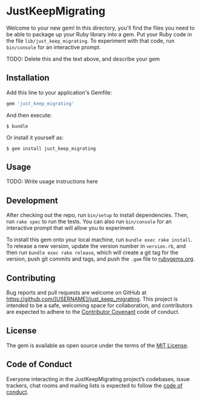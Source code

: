 # JustKeepMigrating

Welcome to your new gem! In this directory, you'll find the files you need to be able to package up your Ruby library into a gem. Put your Ruby code in the file `lib/just_keep_migrating`. To experiment with that code, run `bin/console` for an interactive prompt.

TODO: Delete this and the text above, and describe your gem

## Installation

Add this line to your application's Gemfile:

```ruby
gem 'just_keep_migrating'
```

And then execute:

    $ bundle

Or install it yourself as:

    $ gem install just_keep_migrating

## Usage

TODO: Write usage instructions here

## Development

After checking out the repo, run `bin/setup` to install dependencies. Then, run `rake spec` to run the tests. You can also run `bin/console` for an interactive prompt that will allow you to experiment.

To install this gem onto your local machine, run `bundle exec rake install`. To release a new version, update the version number in `version.rb`, and then run `bundle exec rake release`, which will create a git tag for the version, push git commits and tags, and push the `.gem` file to [rubygems.org](https://rubygems.org).

## Contributing

Bug reports and pull requests are welcome on GitHub at https://github.com/[USERNAME]/just_keep_migrating. This project is intended to be a safe, welcoming space for collaboration, and contributors are expected to adhere to the [Contributor Covenant](http://contributor-covenant.org) code of conduct.

## License

The gem is available as open source under the terms of the [MIT License](http://opensource.org/licenses/MIT).

## Code of Conduct

Everyone interacting in the JustKeepMigrating project’s codebases, issue trackers, chat rooms and mailing lists is expected to follow the [code of conduct](https://github.com/[USERNAME]/just_keep_migrating/blob/master/CODE_OF_CONDUCT.md).
